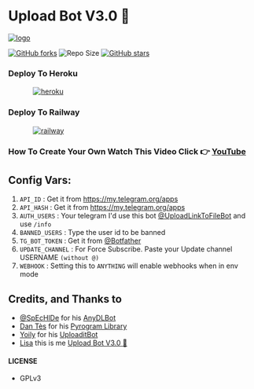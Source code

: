 # Upload Bot V3.0 🚀

[![logo](https://te.legra.ph/file/82c925ccc38606d837831.jpg)](https://t.me/UploadLinkToFileBot)

[![GitHub forks](https://img.shields.io/github/forks/LISA-KOREA/URL-UPLOADER-BOT?&style=flat-square&logo=github)](https://github.com/LISA-KOREA/URL-UPLOADER-BOT/fork)
![Repo Size](https://img.shields.io/github/repo-size/LISA-KOREA/URL-UPLOADER-BOT?&style=flat-square&logo=github)
[![GitHub stars](https://img.shields.io/github/stars/LISA-KOREA/URL-UPLOADER-BOT?&style=flat-square&logo=github)](https://github.com/LISA-KOREA/URL-UPLOADER-BOT/stargazers)



### Deploy To Heroku

  ㅤ ㅤ   ㅤ <a href="https://dashboard.heroku.com/new?template=https%3A%2F%2Fgithub.com%2FLISA-KOREA%2FURL-UPLOADER-BOT"><img alt="heroku" src="https://img.shields.io/badge/-Deploy%20To%20Heroku-purple?style=for-the-badge&logo=heroku&logoColor=white"/></a> 

### Deploy To Railway

  ㅤ ㅤ   ㅤ <a href="https://dashboard.heroku.com/new?template=https%3A%2F%2Fgithub.com%2FLISA-KOREA%2FURL-UPLOADER-BOT"><img alt="railway" src="https://img.shields.io/badge/-Deploy%20To%20Railway-violet?style=for-the-badge&logo=railway&logoColor=white"/></a> 

### How To Create Your Own Watch This Video Click 👉 [YouTube](https://youtu.be/1AJISrJXwqA)

## Config Vars:

1. `API_ID` : Get it from https://my.telegram.org/apps 
2. `API_HASH` : Get it from https://my.telegram.org/apps
3. `AUTH_USERS` : Your telegram I'd use this bot [@UploadLinkToFileBot](https://telegram.dog/UploadLinkToFileBot) and use `/info`
4. `BANNED_USERS` : Type the user id to be banned
5. `TG_BOT_TOKEN` : Get it from [@Botfather](https://t.me/botfather)
6. `UPDATE_CHANNEL` : For Force Subscribe. Paste your Update channel USERNAME `(without @)`
7. `WEBHOOK` : Setting this to `ANYTHING` will enable webhooks when in env mode

## Credits, and Thanks to

* [@SpEcHlDe](https://t.me/ThankTelegram) for his [AnyDLBot](https://telegram.dog/AnyDLBot)
* [Dan Tès](https://t.me/haskell) for his [Pyrogram Library](https://github.com/pyrogram/pyrogram)
* [Yoily](https://t.me/YoilyL) for his [UploaditBot](https://telegram.dog/UploaditBot)
* [Lisa](https://t.me/LISA_FAN_LK) this is me [Upload Bot V3.0 🚀](https://telegram.dog/UploadLinkToFileBot)
#### LICENSE
- GPLv3
